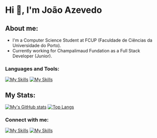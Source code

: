 # Hi 👋, I'm João Azevedo

## About me:
- I'm a Computer Science Student at FCUP (Faculdade de Ciências da Universidade do Porto).
- Currently working for Champalimaud Fundation as a Full Stack Developer (Junior).

### Languages and Tools:
[![My Skills](https://skillicons.dev/icons?i=js,html,css,bootstrap)]()
[![My Skills](https://skillicons.dev/icons?i=c,cpp,cs,haskell,java,bash)]()

## My Stats:

[![My's GitHub stats](https://github-readme-stats.vercel.app/api?username=Azeved00&show_icons=true&theme=dark&count_private=true)](https://github.com/anuraghazra/github-readme-stats)
[![Top Langs](https://github-readme-stats.vercel.app/api/top-langs/?username=Azeved00&layout=compact&theme=dark)](https://github.com/anuraghazra/github-readme-stats)

### Connect with me:
[![My Skills](https://skillicons.dev/icons?i=instagram)](https://www.instagram.com/azevedo76_/)
[![My Skills](https://skillicons.dev/icons?i=twitter)](https://twitter.com/Azevedo76_)
<!-- [![My Skills](https://skillicons.dev/icons?i=linkedin)]() -->
